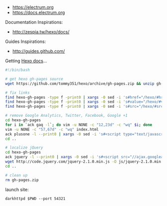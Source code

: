 - https://electrum.org
- https://docs.electrum.org

Documentation Inspirations:

* http://zespia.tw/hexo/docs/

Guides Inspirations:

* http://guides.github.com/

Getting [Hexo docs](https://github.com/tommy351/hexo/tree/gh-pages)...

```sh
#!/bin/bash

# get hexo gh-pages source
wget https://github.com/tommy351/hexo/archive/gh-pages.zip && unzip gh-pages.zip

# fix links
find hexo-gh-pages -type f -print0 | xargs -0 sed -i 's#href="/hexo/#href="/#g'
find hexo-gh-pages -type f -print0 | xargs -0 sed -i 's#value="/hexo/#value="/#g'
find hexo-gh-pages -type f -print0 | xargs -0 sed -i 's#src="/hexo/#src="/#g'

# remove Google Analytics, Twitter, Facebook, Google +1
cd hexo-gh-pages
for i in `ack gaq -l`; do vim -u NONE -c "12,23d" -c "wq" $i; done
vim -u NONE -c "57,67d" -c "wq" index.html
ack plusone -l --print0 | xargs -0 sed -i 's#<script type="text/javascript" src="https://apis.google.com/js/plusone.js"></script>##g'
cd ..

# localize jQuery
cd hexo-gh-pages
ack jquery -l --print0 | xargs -0 sed -i 's#<script src="//ajax.googleapis.com/ajax/libs/jquery/2.0.3/jquery.min.js"></script>#<script src="/js/jquery-2.1.0.min.js"></script>#g'
wget http://code.jquery.com/jquery-2.1.0.min.js -O js/jquery-2.1.0.min.js
cd ..

# clean up
rm gh-pages.zip
```

launch site:

`darkhttpd $PWD --port 54321`
